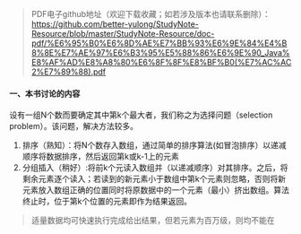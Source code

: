 >PDF电子github地址（欢迎下载收藏；如若涉及版本也请联系删除）：https://github.com/better-yulong/StudyNote-Resource/blob/master/StudyNote-Resource/doc-pdf/%E6%95%B0%E6%8D%AE%E7%BB%93%E6%9E%84%E4%B8%8E%E7%AE%97%E6%B3%95%E5%88%86%E6%9E%90_Java%E8%AF%AD%E8%A8%80%E6%8F%8F%E8%BF%B0(%E7%AC%AC2%E7%89%88).pdf

#### 一、本书讨论的内容
设有一组N个数而要确定其中第k个最大者，我们称之为选择问题（selection problem）。该问题，解决方法较多。
1. 排序（熟知）：将N个数存入数组，通过简单的排序算法(如冒泡排序）以递减顺序将数据排序，然后返回第k或k-1上的元素
2. 分组插入（稍好）:将前k个元读入数组并（以递减顺序）对其排序。之后，将剩余元素逐个读入；若读到的新元素小于数组中第k个元素则忽略，否则将新元素放入数组正确的位置同时将原数据中的一个元素（最小）挤出数组。算法终止时，位于第k个位置的元素即作为结果返回。
> 适量数据均可快速执行完成给出结果，但若元素为百万级，则均不能在

